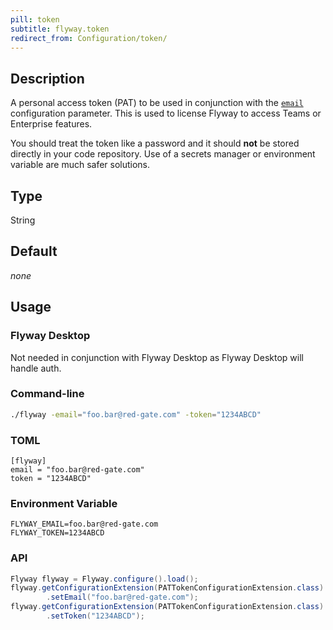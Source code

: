 ```yaml
---
pill: token
subtitle: flyway.token
redirect_from: Configuration/token/
---
```


## Description

A personal access token (PAT) to be used in conjunction with the [`email`](<Configuration/Flyway Namespace/Flyway Email Setting>)
configuration parameter. This is used to license Flyway to access Teams or Enterprise features.

You should treat the token like a password and it should **not** be stored directly in your code repository. Use of a secrets manager or environment variable are much safer solutions.

## Type

String

## Default

<i>none</i>

## Usage

### Flyway Desktop

Not needed in conjunction with Flyway Desktop as Flyway Desktop will handle auth.

### Command-line

```bash
./flyway -email="foo.bar@red-gate.com" -token="1234ABCD"
```

### TOML

```properties
[flyway]
email = "foo.bar@red-gate.com"
token = "1234ABCD"
```

### Environment Variable

```properties
FLYWAY_EMAIL=foo.bar@red-gate.com
FLYWAY_TOKEN=1234ABCD
```

### API

```java
Flyway flyway = Flyway.configure().load();
flyway.getConfigurationExtension(PATTokenConfigurationExtension.class)
        .setEmail("foo.bar@red-gate.com");
flyway.getConfigurationExtension(PATTokenConfigurationExtension.class)
        .setToken("1234ABCD");  
```
